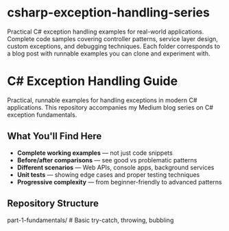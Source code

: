 # csharp-exception-handling-series
Practical C# exception handling examples for real-world applications. Complete code samples covering controller patterns, service layer design, custom exceptions, and debugging techniques. Each folder corresponds to a blog post with runnable examples you can clone and experiment with.

# C# Exception Handling Guide

Practical, runnable examples for handling exceptions in modern C# applications. This repository accompanies my Medium blog series on C# exception fundamentals.

## What You'll Find Here

- **Complete working examples** — not just code snippets
- **Before/after comparisons** — see good vs problematic patterns  
- **Different scenarios** — Web APIs, console apps, background services
- **Unit tests** — showing edge cases and proper testing techniques
- **Progressive complexity** — from beginner-friendly to advanced patterns

## Repository Structure
 part-1-fundamentals/ # Basic try-catch, throwing, bubbling
